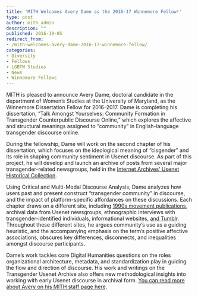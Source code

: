 ```yaml
---
title: 'MITH Welcomes Avery Dame as the 2016-17 Winnemore Fellow!'
type: post
author: mith_admin
description: ""
published: 2016-10-05
redirect_from: 
- /mith-welcomes-avery-dame-2016-17-winnemore-fellow/
categories:
- Diversity
- Fellows
- LGBTW Studies
- News
- Winnemore Fellows
---
```

MITH is pleased to announce Avery Dame, doctoral candidate in the department of Women’s Studies at the University of Maryland, as the Winnemore Dissertation Fellow for 2016-2017. Dame is completing his dissertation, “Talk Amongst Yourselves: Community Formation in Transgender Counterpublic Discourse Online,” which explores the affective and structural meanings assigned to “community” in English-language transgender discourse online.

During the fellowship, Dame will work on the second chapter of his dissertation, which focuses on the ideological meaning of “cisgender” and its role in shaping community sentiment in Usenet discourse. As part of this project, he will develop and launch an archive of posts from several major transgender-related newsgroups, held in the [Internet Archives’ Usenet Historical Collection](https://archive.org/details/usenethistorical).

Using Critical and Multi-Modal Discourse Analysis, Dame analyzes how users past and present construct “transgender community” in discourse, and the impact of platform-specific affordances on these discussions. Each chapter draws on a different site, including [1990s movement publications](https://www.digitaltransgenderarchive.net/catalog?f%5Bgenre_ssim%5D%5B%5D=Periodicals), archival data from Usenet newsgroups, ethnographic interviews with transgender-identified individuals, informational websites, [and Tumblr](http://www.tandfonline.com/doi/abs/10.1080/15295036.2015.1130846?journalCode=rcsm20). Throughout these different sites, he argues community’s use as a guiding heuristic, and the accompanying emphasis on the term’s positive affective associations, obscures key differences, disconnects, and inequalities amongst discourse participants.

Dame’s work tackles core Digital Humanities questions on the roles organizational architecture, metadata, and standardization play in guiding the flow and direction of discourse. His work and writings on the Transgender Usenet Archive also offers new methodological insights into working with early Usenet discourse in archival form. [You can read more about Avery on his MITH staff page here](http://mith.umd.edu/people/person/avery-dame/).
